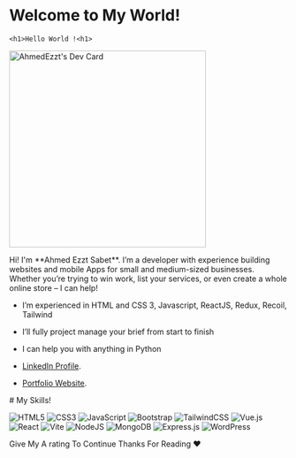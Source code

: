 # Welcome to My World!

    <h1>Hello World !<h1>
<a href="https://app.daily.dev/ahmedezzt"><img src="https://api.daily.dev/devcards/v2/wHyIH6C6cNAa7ZcgyY0cZ.png?type=default&r=53u" width="356" alt="AhmedEzzt's Dev Card"/></a>
<p>
    Hi! I'm **Ahmed Ezzt Sabet**. I’m a developer with experience building websites and mobile Apps for small and medium-sized businesses. Whether you’re trying to win work, list your services, or even create a whole online store – I can help!

- I’m experienced in HTML and CSS 3, Javascript, ReactJS, Redux, Recoil, Tailwind

-  I’ll fully project manage your brief from start to finish

- I can help you with anything in Python 

- [LinkedIn Profile](https://www.linkedin.com/in/ahmed-ezzt-sabeet/).
- [Portfolio Website](https://ahmed-ezzt.netlify.app/).

</p>
# My Skills!

![HTML5](https://img.shields.io/badge/html5-%23E34F26.svg?style=for-the-badge&logo=html5&logoColor=white) ![CSS3](https://img.shields.io/badge/css3-%231572B6.svg?style=for-the-badge&logo=css3&logoColor=white) ![JavaScript](https://img.shields.io/badge/javascript-%23323330.svg?style=for-the-badge&logo=javascript&logoColor=%23F7DF1E) ![Bootstrap](https://img.shields.io/badge/bootstrap-%238511FA.svg?style=for-the-badge&logo=bootstrap&logoColor=white) ![TailwindCSS](https://img.shields.io/badge/tailwindcss-%2338B2AC.svg?style=for-the-badge&logo=tailwind-css&logoColor=white)  ![Vue.js](https://img.shields.io/badge/vuejs-%2335495e.svg?style=for-the-badge&logo=vuedotjs&logoColor=%234FC08D) ![React](https://img.shields.io/badge/react-%2320232a.svg?style=for-the-badge&logo=react&logoColor=%2361DAFB) ![Vite](https://img.shields.io/badge/vite-%23646CFF.svg?style=for-the-badge&logo=vite&logoColor=white) ![NodeJS](https://img.shields.io/badge/node.js-6DA55F?style=for-the-badge&logo=node.js&logoColor=white) ![MongoDB](https://img.shields.io/badge/MongoDB-%234ea94b.svg?style=for-the-badge&logo=mongodb&logoColor=white)   ![Express.js](https://img.shields.io/badge/express.js-%23404d59.svg?style=for-the-badge&logo=express&logoColor=%2361DAFB) ![WordPress](https://img.shields.io/badge/WordPress-%23117AC9.svg?style=for-the-badge&logo=WordPress&logoColor=white)




Give My A rating To Continue Thanks For Reading **❤️**
